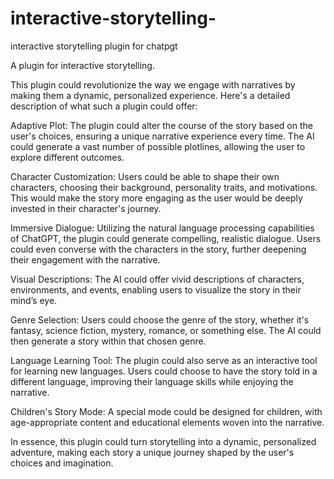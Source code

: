 # interactive-storytelling-
 interactive storytelling plugin for chatpgt

A plugin for interactive storytelling.

This plugin could revolutionize the way we engage with narratives by making them a dynamic, personalized experience. Here's a detailed description of what such a plugin could offer:

Adaptive Plot: The plugin could alter the course of the story based on the user's choices, ensuring a unique narrative experience every time. The AI could generate a vast number of possible plotlines, allowing the user to explore different outcomes.

Character Customization: Users could be able to shape their own characters, choosing their background, personality traits, and motivations. This would make the story more engaging as the user would be deeply invested in their character's journey.

Immersive Dialogue: Utilizing the natural language processing capabilities of ChatGPT, the plugin could generate compelling, realistic dialogue. Users could even converse with the characters in the story, further deepening their engagement with the narrative.

Visual Descriptions: The AI could offer vivid descriptions of characters, environments, and events, enabling users to visualize the story in their mind’s eye.

Genre Selection: Users could choose the genre of the story, whether it's fantasy, science fiction, mystery, romance, or something else. The AI could then generate a story within that chosen genre.

Language Learning Tool: The plugin could also serve as an interactive tool for learning new languages. Users could choose to have the story told in a different language, improving their language skills while enjoying the narrative.

Children's Story Mode: A special mode could be designed for children, with age-appropriate content and educational elements woven into the narrative.

In essence, this plugin could turn storytelling into a dynamic, personalized adventure, making each story a unique journey shaped by the user's choices and imagination.
